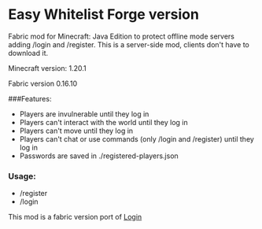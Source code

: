 # **Easy Whitelist Forge version**
Fabric mod for Minecraft: Java Edition to protect offline mode servers adding /login and /register. This is a server-side mod, clients don't have to download it.

Minecraft version: 1.20.1

Fabric version 0.16.10

###Features:
- Players are invulnerable until they log in
- Players can't interact with the world until they log in
- Players can't move until they log in
- Players can't chat or use commands (only /login and /register) until they log in
- Passwords are saved in ./registered-players.json

### Usage:
- /register <newPassword> <confirmPassword>
- /login <password>


This mod is a fabric version port of [Login](https://github.com/Londiuh/login)
